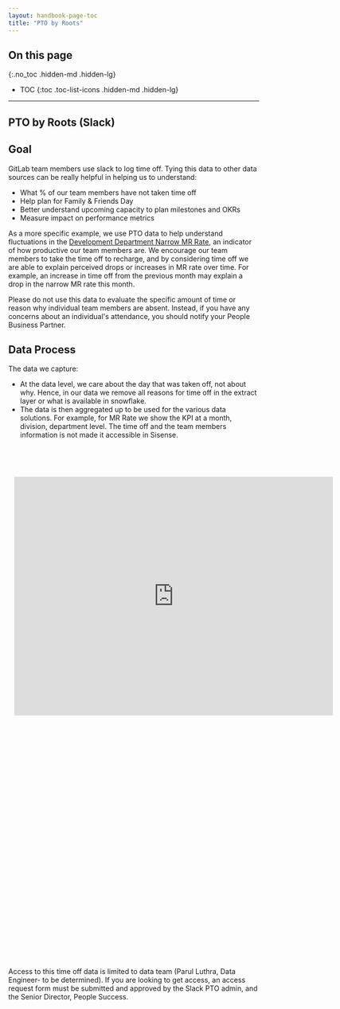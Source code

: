 ```yaml
---
layout: handbook-page-toc
title: "PTO by Roots"
---
```


## On this page
{:.no_toc .hidden-md .hidden-lg}

- TOC
{:toc .toc-list-icons .hidden-md .hidden-lg}

---

## <i class="far fa-clock-lg" id="biz-tech-icons"></i>PTO by Roots (Slack)


## Goal
GitLab team members use slack to log time off. Tying this data to other data sources can be really helpful in helping us to understand:

- What % of our team members have not taken time off
- Help plan for Family &amp; Friends Day
- Better understand upcoming capacity to plan milestones and OKRs
- Measure impact on performance metrics

As a more specific example, we use PTO data to help understand fluctuations in the [Development Department Narrow MR Rate](https://app.periscopedata.com/app/gitlab/686954/Development-Department-MR-Rate), an indicator of how productive our team members are. We encourage our team members to take the time off to recharge, and by considering time off we are able to explain perceived drops or increases in MR rate over time. For example, an increase in time off from the previous month may explain a drop in the narrow MR rate this month.

Please do not use this data to evaluate the specific amount of time or reason why individual team members are absent. Instead, if you have any concerns about an individual's attendance, you should notify your People Business Partner.

## Data Process
The data we capture:
- At the data level, we care about the day that was taken off, not about why. Hence, in our data we remove all reasons for time off in the extract layer or what is available in snowflake.
- The data is then aggregated up to be used for the various data solutions. For example, for MR Rate we show the KPI at a month, division, department level. The time off and the team members information is not made it accessible in Sisense.
<p>&nbsp;</p>
<p>&nbsp;</p>
<div style="width: 640px; height: 480px; margin: 12px; position: relative;"><iframe allowfullscreen frameborder="0" style="width:640px; height:480px" src="https://lucid.app/documents/embeddedchart/c5b93f0e-50ca-4662-8ddd-701e1647a0b6" id="LdDNeR2fLuTT"></iframe></div>
<div style="width: 640px; height: 480px; margin: 12px; position: relative;">&nbsp;</div>

Access to this time off data is limited to data team (Parul Luthra, Data Engineer- to be determined). If you are looking to get access, an access request form must be submitted and approved by the Slack PTO admin, and the Senior Director, People Success.

